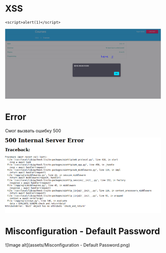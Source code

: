 # XSS


```
<script>alert(1)</script>
```
![Image alt](assets/XSS_stored.PNG)


# Error

Смог вызвать ошибку 500

![Image alt](assets/error_500.png)

# Misconfiguration - Default Password

![Image alt](assets/Misconfiguration - Default Password.png)
